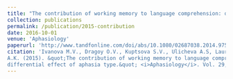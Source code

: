 ```yaml
---
title: "The contribution of working memory to language comprehension: differential effect of aphasia type"
collection: publications
permalink: /publication/2015-contribution
date: 2016-10-01
venue: 'Aphasiology'
paperurl: 'http://www.tandfonline.com/doi/abs/10.1080/02687038.2014.975182'
citation: 'Ivanova M.V., Dragoy O.V., Kuptsova S.V., Ulicheva A.S, Laurinavichyute
A.K. (2015). &quot;The contribution of working memory to language comprehension:
differential effect of aphasia type.&quot; <i>Aphasiology</i>. Vol. 29, No. 6, pp. 645–664.'
---
```


